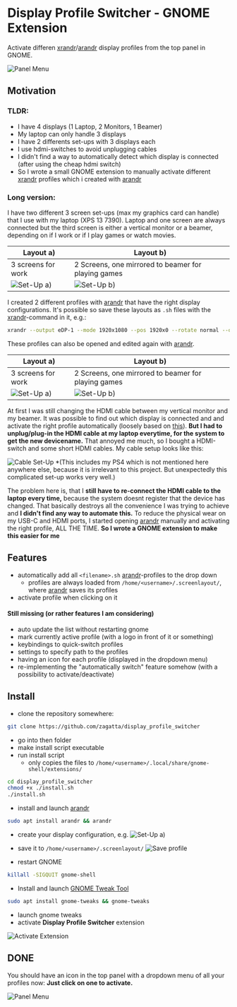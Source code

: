 # Display Profile Switcher - GNOME Extension

Activate differen [xrandr](https://de.wikipedia.org/wiki/RandR)/[arandr](https://christian.amsuess.com/tools/arandr/) display profiles from the top panel in GNOME.

![Panel Menu](img/panel_menu.png)

## Motivation

### TLDR:
- I have 4 displays (1 Laptop, 2 Monitors, 1 Beamer)
- My laptop can only handle 3 displays
- I have 2 differents set-ups with 3 displays each
- I use hdmi-switches to avoid unplugging cables
- I didn't find a way to automatically detect which display is connected (after using the cheap hdmi switch)
- So I wrote a small GNOME extension to manually activate different [xrandr](https://de.wikipedia.org/wiki/RandR)
 profiles which i created with [arandr](https://christian.amsuess.com/tools/arandr/)


### Long version:

I have two different 3 screen set-ups (max my graphics card can handle)  that I use with my laptop (XPS 13 7390). Laptop and one screen are always connected but the third screen is either a vertical monitor or a beamer, depending on if I work or if I play games or watch movies.

Layout a)| Layout b)
------------ | -------------
3 screens for work | 2 Screens, one mirrored to beamer for playing games
![Set-Up a)](img/a.png)| ![Set-Up b)](img/b.png)

I created 2 different profiles with [arandr](https://christian.amsuess.com/tools/arandr/) that have the right display configurations. It's possible so save these layouts as `.sh` files with the [xrandr](https://de.wikipedia.org/wiki/RandR)-command in it, e.g.:

```bash
xrandr --output eDP-1 --mode 1920x1080 --pos 1920x0 --rotate normal --output DP-1 --mode 1920x1080 --pos 1920x0 --rotate normal --output DP-2 --primary --mode 1920x1080 --pos 0x0 --rotate normal
```
These profiles can also be opened and edited again with [arandr](https://christian.amsuess.com/tools/arandr/).

Layout a)| Layout b)
------------ | -------------
3 screens for work | 2 Screens, one mirrored to beamer for playing games
![Set-Up a)](img/a_arandr.png)| ![Set-Up b)](img/b_arandr.png)

At first I was still changing the HDMI cable between my vertical monitor and my beamer. It was possible to find out which display is connected and and activate the right profile automatically (loosely based on [this](https://askubuntu.com/questions/630202/run-script-when-monitor-is-connected)). **But I had to unplug/plug-in the HDMI cable at my laptop everytime, for the system to get the new devicename.**
That annoyed me much, so I bought a HDMI-switch and some short HDMI cables. My cable setup looks like this:

![Cable Set-Up](img/setup.png)
*(This includes my PS4 which is not mentioned here anywhere else, because it is irrelevant to this project. But unexpectedly this complicated set-up works very well.)

The problem here is, that I **still have to re-connect the HDMI cable to the laptop every time,** because the system doesnt register that the device has changed. That basically destroys all the convenience I was trying to achieve and **I didn't find any way to automate this.**
To reduce the physical wear on my USB-C and HDMI ports, I started opening [arandr](https://christian.amsuess.com/tools/arandr/) manually and activating the right profile, ALL THE TIME.
**So I wrote a GNOME extension to make this easier for me**

## Features
- automatically add all `<filename>.sh` [arandr](https://christian.amsuess.com/tools/arandr/)-profiles to the drop down
    - profiles are always loaded from `/home/<username>/.screenlayout/`, where [arandr](https://christian.amsuess.com/tools/arandr/) saves its profiles
- activate profile when clicking on it

#### Still missing (or rather features I am considering)

- auto update the list without restarting gnome
- mark currently active profile (with a logo in front of it or something)
- keybindings to quick-switch profiles
- settings to specify path to the profiles
- having an icon for each profile (displayed in the dropdown menu)
- re-implementing the "automatically switch" feature somehow (with a possibility to activate/deactivate)

## Install

- clone the repository somewhere:

```bash
git clone https://github.com/zagatta/display_profile_switcher
```

- go into then folder
- make install script executable
- run install script
    - only copies the files to `/home/<username>/.local/share/gnome-shell/extensions/`

```bash
cd display_profile_switcher
chmod +x ./install.sh
./install.sh
```
- install and launch [arandr](https://christian.amsuess.com/tools/arandr/)
```bash
sudo apt install arandr && arandr
```

- create your display configuration, e.g.
![Set-Up a)](img/a_arandr.png)
- save it to `/home/<username>/.screenlayout/`
![Save profile](img/save_profile.png)


- restart GNOME

```bash
killall -SIGQUIT gnome-shell
```

- Install and launch [GNOME Tweak Tool](https://itsfoss.com/gnome-tweak-tool/)

```bash
sudo apt install gnome-tweaks && gnome-tweaks
```
- launch gnome tweaks
- activate **Display Profile Switcher** extension

![Activate Extension](img/activate_extension.png)

## DONE

You should have an icon in the top panel with a dropdown menu of all your profiles now: **Just click on one to activate.**

![Panel Menu](img/panel_menu.png)